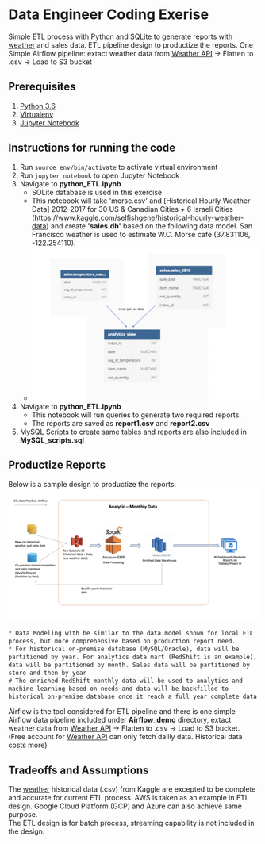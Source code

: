 # Data Engineer Coding Exerise
Simple ETL process with Python and SQLite to generate reports with [weather](https://www.kaggle.com/selfishgene/historical-hourly-weather-data) and sales data.
ETL pipeline design to productize the reports. 
One Simple Airflow pipeline: extact weather data from [Weather API](https://openweathermap.org/api) -> Flatten to .csv -> Load to S3 bucket

## Prerequisites
1. [Python 3.6](https://www.python.org/)
2. [Virtualenv](https://virtualenv.pypa.io/en/latest/)
3. [Jupyter Notebook](http://jupyter.org/)

## Instructions for running the code
1. Run `source env/bin/activate` to activate virtual environment
2. Run `jupyter notebook` to open Jupyter Notebook
3. Navigate to **python_ETL.ipynb**
	* SOLite database is used in this exercise 
	* This notebook will take 'morse.csv' and [Historical Hourly Weather Data] 2012-2017 for 30 US & Canadian Cities + 6 Israeli Cities (https://www.kaggle.com/selfishgene/historical-hourly-weather-data) and create **'sales.db'** based on the following data model. San Francisco weather is used to estimate W.C. Morse cafe (37.831106, -122.254110). 
	* ![alt text](https://github.com/xinlutu2/Data_Engineer_Sales_Weather/blob/master/images/data_model.png 'Data Model')
4. Navigate to **python_ETL.ipynb**
	* This notebook will run queries to generate two required reports. 
	* The reports are saved as **report1.csv** and **report2.csv**
5. MySQL Scripts to create same tables and reports are also included in **MySQL_scripts.sql** 


## Productize Reports 
Below is a sample design to productize the reports:
![alt text](https://github.com/xinlutu2/Data_Engineer_Sales_Weather/blob/master/images/design.png 'Data Model')

	* Data Modeling with be similar to the data model shown for local ETL process, but more comprehensive based on production report need. 
	* For historical on-premise database (MySQL/Oracle), data will be partitioned by year. For analytics data mart (RedShift is an example), data will be partitioned by month. Sales data will be partitioned by store and then by year
	# The enriched RedShift monthly data will be used to analytics and machine learning based on needs and data will be backfilled to historical on-premise database once it reach a full year complete data

Airflow is the tool considered for ETL pipeline and there is one simple Airflow data pipeline included under **Airflow_demo** directory, extact weather data from [Weather API](https://openweathermap.org/api) -> Flatten to .csv -> Load to S3 bucket. (Free account for [Weather API](https://openweathermap.org/api) can only fetch dailiy data. Historical data costs more)

## Tradeoffs and Assumptions
The [weather](https://www.kaggle.com/selfishgene/historical-hourly-weather-data) historical data (.csv) from Kaggle are excepted to be complete and accurate for current ETL process. 
AWS is taken as an example in ETL design. Google Cloud Platform (GCP) and Azure can also achieve same purpose.  
The ETL design is for batch process, streaming capability is not included in the design.




